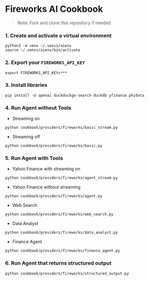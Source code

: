 # Fireworks AI Cookbook

> Note: Fork and clone this repository if needed

### 1. Create and activate a virtual environment

```shell
python3 -m venv ~/.venvs/aienv
source ~/.venvs/aienv/bin/activate
```

### 2. Export your `FIREWORKS_API_KEY`

```shell
export FIREWORKS_API_KEY=***
```

### 3. Install libraries

```shell
pip install -U openai duckduckgo-search duckdb yfinance phidata
```

### 4. Run Agent without Tools

- Streaming on

```shell
python cookbook/providers/fireworks/basic_stream.py
```

- Streaming off

```shell
python cookbook/providers/fireworks/basic.py
```

### 5. Run Agent with Tools

- Yahoo Finance with streaming on

```shell
python cookbook/providers/fireworks/agent_stream.py
```

- Yahoo Finance without streaming

```shell
python cookbook/providers/fireworks/agent.py
```

- Web Search

```shell
python cookbook/providers/fireworks/web_search.py
```

- Data Analyst

```shell
python cookbook/providers/fireworks/data_analyst.py
```

- Finance Agent

```shell
python cookbook/providers/fireworks/finance_agent.py
```

### 6. Run Agent that returns structured output

```shell
python cookbook/providers/fireworks/structured_output.py
```



